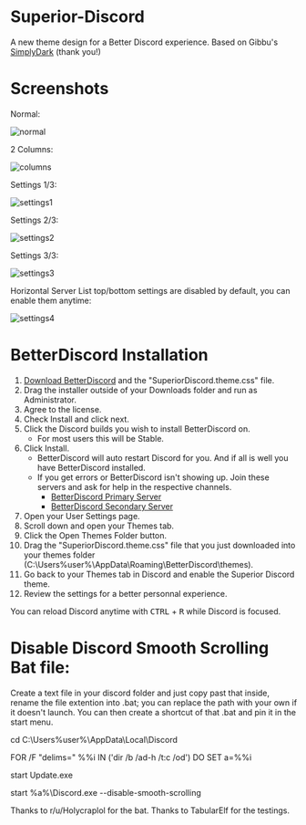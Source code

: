 # Superior-Discord
A new theme design for a Better Discord experience.
Based on Gibbu's [SimplyDark](https://discordstyles.github.io/SimplyDark/) (thank you!)

# Screenshots


Normal:

![normal](https://user-images.githubusercontent.com/62240722/126868102-30ec27ee-5110-4491-a75f-b6265416e5e3.png)



2 Columns:

![columns](https://user-images.githubusercontent.com/62240722/126868229-f1396d8b-8e74-4b2d-9229-051b0a68d1cb.png)



Settings 1/3:

![settings1](https://user-images.githubusercontent.com/62240722/126868279-2461f5a1-0c2c-47cb-9aa7-bf7e201226a0.png)



Settings 2/3:

![settings2](https://user-images.githubusercontent.com/62240722/126868307-bfb4ccf1-ceda-441d-a798-8fc4c6f9c725.png)



Settings 3/3:

![settings3](https://user-images.githubusercontent.com/62240722/126868330-d202085a-8a7d-404f-a81b-4b537dda5d35.png)



Horizontal Server List top/bottom settings are disabled by default, you can enable them anytime:

![settings4](https://user-images.githubusercontent.com/62240722/126868402-78fd7853-67b1-4dd2-8937-cf71708c1cf1.png)



# BetterDiscord Installation
1. [Download BetterDiscord](https://betterdiscord.app/) and the "SuperiorDiscord.theme.css" file.
2. Drag the installer outside of your Downloads folder and run as Administrator.
3. Agree to the license.
4. Check Install and click next.
5. Click the Discord builds you wish to install BetterDiscord on.
	- For most users this will be Stable.
6. Click Install.
	- BetterDiscord will auto restart Discord for you. And if all is well you have BetterDiscord installed.
	- If you get errors or BetterDiscord isn't showing up. Join these servers and ask for help in the respective channels.
		- [BetterDiscord Primary Server](https://discord.gg/0Tmfo5ZbORCRqbAd)
		- [BetterDiscord Secondary Server](https://discord.gg/2HScm8j)
7. Open your User Settings page.
8. Scroll down and open your Themes tab.
9. Click the Open Themes Folder button.
10. Drag the "SuperiorDiscord.theme.css" file that you just downloaded into your themes folder (C:\Users\%user%\AppData\Roaming\BetterDiscord\themes).
11. Go back to your Themes tab in Discord and enable the Superior Discord theme.
12. Review the settings for a better personnal experience.

You can reload Discord anytime with <kbd>CTRL</kbd> + <kbd>R</kbd> while Discord is focused.

# Disable Discord Smooth Scrolling Bat file:
Create a text file in your discord folder and just copy past that inside, rename the file extention into .bat; you can replace the path with your own if it doesn't launch.
You can then create a shortcut of that .bat and pin it in the start menu.


cd C:\Users\%user%\AppData\Local\Discord

FOR /F "delims=" %%i IN ('dir /b /ad-h /t:c /od') DO SET a=%%i

start Update.exe

start %a%\Discord.exe --disable-smooth-scrolling


Thanks to r/u/Holycraplol for the bat.
Thanks to TabularElf for the testings.
